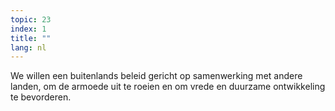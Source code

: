 ```yaml
---
topic: 23
index: 1
title: ""
lang: nl
---
```

We willen een buitenlands beleid gericht op samenwerking met andere landen, om
de armoede uit te roeien en om vrede en duurzame ontwikkeling te bevorderen.
